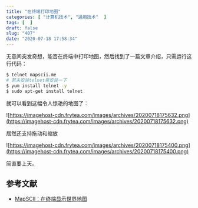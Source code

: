 ```yaml
---
title: "在终端打印地图"
categories: [ "计算机技术", "通用技术"  ]
tags: [  ]
draft: false
slug: "407"
date: "2020-07-18 17:58:34"
---
```


无意间突发奇想，能否在终端中打印地图，然后找到了一篇文章介绍，只需运行这行代码：

```bash
$ telnet mapscii.me
# 若未安装telnet需安装一下
$ yum install telnet -y
$ sudo apt-get install telnet
```

就可以看到这幅令人惊艳的地图了：

![https://imagehost-cdn.frytea.com/images/archives/20200718175632.png](https://imagehost-cdn.frytea.com/images/archives/20200718175632.png)

居然还支持拖动和缩放

![https://imagehost-cdn.frytea.com/images/archives/20200718175400.png](https://imagehost-cdn.frytea.com/images/archives/20200718175400.png)

简直要上天。

## 参考文献

- [MapSCII：在终端显示世界地图](https://zhuanlan.zhihu.com/p/33752677)
